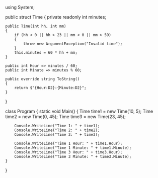 using System;

public struct Time
{
    private readonly int minutes;

    public Time(int hh, int mm)
    {
        if (hh < 0 || hh > 23 || mm < 0 || mm > 59)
        {
            throw new ArgumentException("Invalid time");
        }
        this.minutes = 60 * hh + mm;
    }

    public int Hour => minutes / 60;
    public int Minute => minutes % 60;

    public override string ToString()
    {
        return $"{Hour:D2}:{Minute:D2}";
    }
}

class Program
{
    static void Main()
    {
        Time time1 = new Time(10, 5);
        Time time2 = new Time(0, 45);
        Time time3 = new Time(23, 45);

        Console.WriteLine("Time 1: " + time1);
        Console.WriteLine("Time 2: " + time2);
        Console.WriteLine("Time 3: " + time3);

        Console.WriteLine("Time 1 Hour: " + time1.Hour);
        Console.WriteLine("Time 1 Minute: " + time1.Minute);
        Console.WriteLine("Time 3 Hour: " + time3.Hour);
        Console.WriteLine("Time 3 Minute: " + time3.Minute);
    }
}
